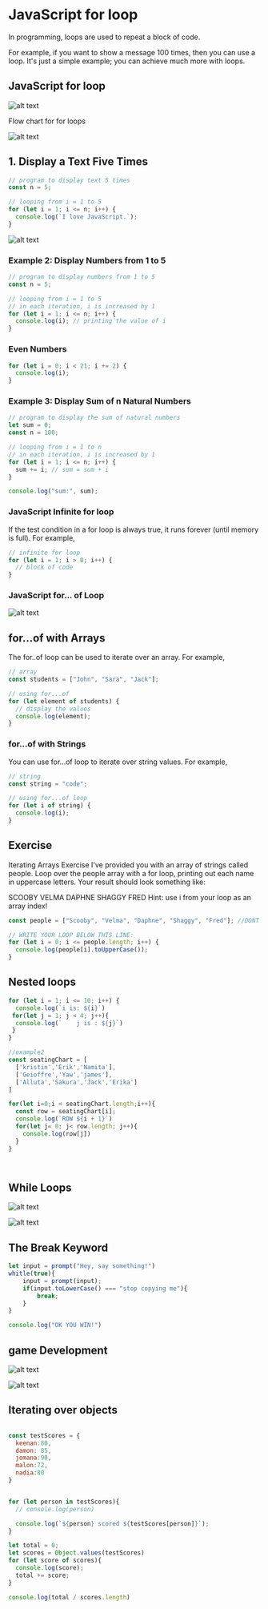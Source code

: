 # JavaScript for loop

In programming, loops are used to repeat a block of code.

For example, if you want to show a message 100 times, then you can use a loop. It's just a simple example; you can achieve much more with loops.

## JavaScript for loop

![alt text](image-8.png)

Flow chart for for loops

![alt text](image-9.png)

## 1. Display a Text Five Times

```javascript
// program to display text 5 times
const n = 5;

// looping from i = 1 to 5
for (let i = 1; i <= n; i++) {
  console.log(`I love JavaScript.`);
}
```

![alt text](image-10.png)

### Example 2: Display Numbers from 1 to 5

```javascript
// program to display numbers from 1 to 5
const n = 5;

// looping from i = 1 to 5
// in each iteration, i is increased by 1
for (let i = 1; i <= n; i++) {
  console.log(i); // printing the value of i
}
```

### Even Numbers

```javascript
for (let i = 0; i < 21; i += 2) {
  console.log(i);
}
```

### Example 3: Display Sum of n Natural Numbers

```javascript
// program to display the sum of natural numbers
let sum = 0;
const n = 100;

// looping from i = 1 to n
// in each iteration, i is increased by 1
for (let i = 1; i <= n; i++) {
  sum += i; // sum = sum + i
}

console.log("sum:", sum);
```

### JavaScript Infinite for loop

If the test condition in a for loop is always true, it runs forever (until memory is full). For example,

```javascript
// infinite for loop
for (let i = 1; i > 0; i++) {
  // block of code
}
```

### JavaScript for... of Loop

![alt text](image-11.png)

## for...of with Arrays

The for..of loop can be used to iterate over an array. For example,

```javascript
// array
const students = ["John", "Sara", "Jack"];

// using for...of
for (let element of students) {
  // display the values
  console.log(element);
}
```

### for...of with Strings

You can use for...of loop to iterate over string values. For example,

```javascript
// string
const string = "code";

// using for...of loop
for (let i of string) {
  console.log(i);
}
```

## Exercise

Iterating Arrays Exercise
I've provided you with an array of strings called people. Loop over the people array with a for loop, printing out each name in uppercase letters. Your result should look something like:

SCOOBY
VELMA
DAPHNE
SHAGGY
FRED
Hint: use i from your loop as an array index!

```javascript
const people = ["Scooby", "Velma", "Daphne", "Shaggy", "Fred"]; //DONT TOUCH THIS LINE!

// WRITE YOUR LOOP BELOW THIS LINE:
for (let i = 0; i <= people.length; i++) {
  console.log(people[i].toUpperCase());
}
```

## Nested loops

```javascript
for (let i = 1; i <= 10; i++) {
  console.log(`i is: ${i}`)
 for(let j = 1; j < 4; j++){
  console.log(`    j is : ${j}`)
 }
}
```

```javascript
//example2
const seatingChart = [
  ['kristin','Erik','Namita'],
  ['Geioffre','Yaw','james'],
  ['Alluta','Sakura','Jack','Erika']
]

for(let i=0;i < seatingChart.length;i++){
  const row = seatingChart[i];
  console.log(`ROW ${i + 1}`)
  for(let j= 0; j< row.length; j++){
    console.log(row[j])
  }
}




```

## While Loops

![alt text](image-12.png)

![alt text](image-13.png)

## The Break Keyword

```Javascript
let input = prompt("Hey, say something!")
whitle(true){
    input = prompt(input);
    if(input.toLowerCase() === "stop copying me"){
        break;
    }
}

console.log("OK YOU WIN!")
```

## game Development

![alt text](image-16.png)

![alt text](image-17.png)


## Iterating over objects


```javascript

const testScores = {
  keenan:80,
  damon: 85,
  jomana:90,
  malon:72,
  nadia:80
}


for (let person in testScores){
  // console.log(person)

  console.log(`${person} scored ${testScores[person]}`);
}

let total = 0;
let scores = Object.values(testScores)
for (let score of scores){
  console.log(score);
  total += score;
}

console.log(total / scores.length)


```

